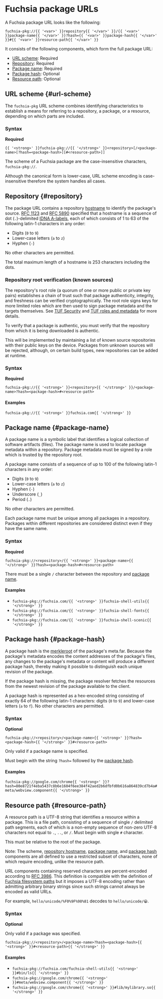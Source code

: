 # Fuchsia package URLs

A Fuchsia package URL looks like the following:

```
fuchsia-pkg://{{ '<var>' }}repository{{ '</var>' }}/{{ '<var>' }}package-name{{ '</var>' }}?hash={{ '<var>' }}package-hash{{ '</var>' }}#{{ '<var>' }}resource-path{{ '</var>' }}
```

It consists of the following components, which form the full package URL:

* [URL scheme](#url-scheme): Required
* [Repository](#repository): Required
* [Package name](#package-name): Required
* [Package hash](#package-hash): Optional
* [Resource path](#resource-path): Optional

## URL scheme {#url-scheme}

The `fuchsia-pkg` URL scheme combines identifying characteristics to
establish a means for referring to a repository, a package, or a
resource, depending on which parts are included.

### Syntax

**Required**

```
{{ '<strong>' }}fuchsia-pkg://{{ '</strong>' }}<repository>[/<package-name>[?hash=<package-hash>][#<resource-path>]]
```

The scheme of a Fuchsia package are the case-insensitive characters, `fuchsia-pkg://`.

Although the canonical form is lower-case, URL scheme encoding is case-insensitive therefore
the system handles all cases.

## Repository {#repository}

The package URL contains a repository [hostname] to identify the package's
source. [RFC 1123] and [RFC 5890] specified that a hostname is a sequence of dot
(`.`)-delimited [IDNA A-labels], each of which consists of 1 to 63 of the
following latin-1 characters in any order:

* Digits (`0` to `9`)
* Lower-case letters (`a` to `z`)
* Hyphen (`-`)

No other characters are permitted.

The total maximum length of a hostname is 253 characters including the dots.

### Repository root verification (known sources)

The repository's root role (a quorum of one or more public or private key pairs)
establishes a chain of trust such that package authenticity, integrity, and
freshness can be verified cryptographically. The root role signs keys for more
limited roles which are then used to sign package metadata and the targets
themselves. See [TUF Security][TUF Security] and
[TUF roles and metadata][TUF METADATA] for more details.

To verify that a package is authentic, you must verify that the repository
from which it is being downloaded is authentic.

This will be implemented by maintaining a list of known source repositories
with their public keys on the device. Packages from unknown sources will
be rejected, although, on certain build types, new repositories can be added
at runtime.

### Syntax

**Required**

```
fuchsia-pkg://{{ '<strong>' }}<repository>{{ '</strong>' }}/<package-name>?hash=<package-hash>#<resource-path>
```

#### Examples

`fuchsia-pkg://{{ '<strong>' }}fuchsia.com{{ '</strong>' }}`

## Package name {#package-name}

A package name is a symbolic label that identifies a logical collection of
software artifacts (files). The package name is used to locate package metadata
within a repository. Package metadata must be signed by a role which is trusted by
the repository root.

A package name consists of a sequence of up to 100 of the following latin-1
characters in any order:

* Digits (`0` to `9`)
* Lower-case letters (`a` to `z`)
* Hyphen (`-`)
* Underscore (`_`)
* Period (`.`)

No other characters are permitted.

Each package name must be unique among all packages in a repository.
Packages within different repositories are considered distinct even
if they have the same name.

### Syntax

**Required**

```
fuchsia-pkg://<repository>/{{ '<strong>' }}<package-name>{{ '</strong>' }}?hash=<package-hash>#<resource-path>
```

There must be a single `/` character between the repository and [package name](#package-name).

#### Examples

* `fuchsia-pkg://fuchsia.com/{{ '<strong>' }}fuchsia-shell-utils{{ '</strong>' }}`
* `fuchsia-pkg://fuchsia.com/{{ '<strong>' }}fuchsia-shell-fonts{{ '</strong>' }}`
* `fuchsia-pkg://fuchsia.com/{{ '<strong>' }}fuchsia-shell-scenic{{ '</strong>' }}`

## Package hash {#package-hash}

A package hash is the [merkleroot] of the package's meta.far.  Because the
package's metadata encodes the content addresses of the package's files, any
changes to the package's metadata or content will produce a different package
hash, thereby making it possible to distinguish each unique revision of the
package.

If the package hash is missing, the package resolver fetches the resources
from the newest revision of the package available to the client.

A package hash is represented as a hex-encoded string consisting of exactly 64
of the following latin-1 characters: digits (`0` to `9`) and lower-case letters
(`a` to `f`).  No other characters are permitted.

### Syntax

**Optional**

```
fuchsia-pkg://<repository>/<package-name>{{ '<strong>' }}?hash=<package-hash>{{ '</strong>' }}#<resource-path>
```

Only valid if a package name is specified.

Must begin with the string `?hash=` followed by the [package hash](#package-hash).

#### Examples

`fuchsia-pkg://google.com/chrome{{ '<strong>' }}?hash=80e8721f4eba5437c8b6e1604f6ee384f42aed2b6dfbfd0b616a864839cd7b4a#meta/webview.component{{ '</strong>' }}`

## Resource path {#resource-path}

A resource path is a UTF-8 string that identifies a resource within a package.
This is a file path, consisting of a sequence of single `/` delimited
path segments, each of which is a non-empty sequence of non-zero UTF-8
characters not equal to `.`, `..`, or `/`. Must begin with single `#` character.

This must be relative to the root of the package.

Note: The scheme, [repository hostname](#repository-hostname),
[package name](#package-name), and [package hash](#package-hash) components are
all defined to use a restricted subset of characters, none of which require
encoding, unlike the resource path.

URL components containing reserved characters are percent-encoded according to
[RFC 3986]. This definition is compatible with the definition of [Fuchsia filesystem paths]
but it imposes a UTF-8 encoding rather than admitting arbitrary binary strings
since such strings cannot always be encoded as valid URLs.

For example, `hello/unicode/%F0%9F%98%81` decodes to `hello/unicode/😁`.

### Syntax

**Optional**

Only valid if a package was specified.

```
fuchsia-pkg://<repository>/<package-name>?hash=<package-hash>{{ '<strong>' }}#<resource-path>{{ '</strong>' }}
```

#### Examples

* `fuchsia-pkg://fuchsia.com/fuchsia-shell-utils{{ '<strong>' }}#bin/ls{{ '</strong>' }}`
* `fuchsia-pkg://google.com/chrome{{ '<strong>' }}#meta/webview.component{{ '</strong>' }}`
* `fuchsia-pkg://google.com/chrome{{ '<strong>' }}#lib/mylibrary.so{{ '</strong>' }}`

<!--xrefs-->
[TUF Specification]: https://github.com/theupdateframework/specification/blob/HEAD/tuf-spec.md#4-document-formats
[TUF Security]: https://theupdateframework.github.io/security.html
[TUF Metadata]: https://theupdateframework.github.io/metadata.html
[hostname]: https://en.wikipedia.org/wiki/Hostname
[RFC 1123]: https://tools.ietf.org/html/rfc1123
[RFC 5890]: https://tools.ietf.org/html/rfc5890
[IDNA A-labels]: https://tools.ietf.org/html/rfc5890#section-2.3.2.1
[Fuchsia filesystem paths]: /docs/concepts/process/namespaces.md#object-relative-path-expressions
[RFC 3986]: https://tools.ietf.org/html/rfc3986#page-11
[merkleroot]: /docs/concepts/packages/merkleroot.md
